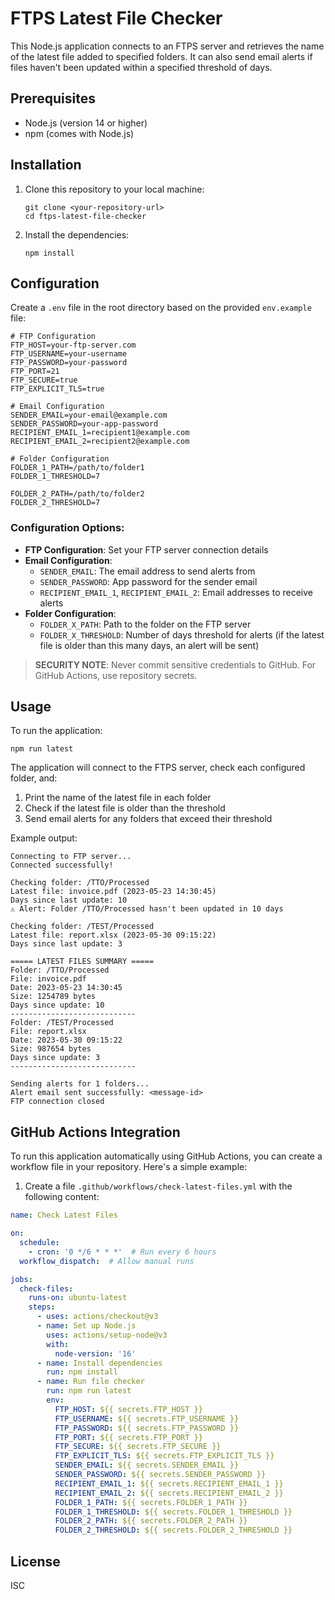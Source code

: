 # FTPS Latest File Checker

This Node.js application connects to an FTPS server and retrieves the name of the latest file added to specified folders. It can also send email alerts if files haven't been updated within a specified threshold of days.

## Prerequisites

- Node.js (version 14 or higher)
- npm (comes with Node.js)

## Installation

1. Clone this repository to your local machine:
   ```
   git clone <your-repository-url>
   cd ftps-latest-file-checker
   ```

2. Install the dependencies:
   ```
   npm install
   ```

## Configuration

Create a `.env` file in the root directory based on the provided `env.example` file:

```
# FTP Configuration
FTP_HOST=your-ftp-server.com
FTP_USERNAME=your-username
FTP_PASSWORD=your-password
FTP_PORT=21
FTP_SECURE=true
FTP_EXPLICIT_TLS=true

# Email Configuration
SENDER_EMAIL=your-email@example.com
SENDER_PASSWORD=your-app-password
RECIPIENT_EMAIL_1=recipient1@example.com
RECIPIENT_EMAIL_2=recipient2@example.com

# Folder Configuration
FOLDER_1_PATH=/path/to/folder1
FOLDER_1_THRESHOLD=7

FOLDER_2_PATH=/path/to/folder2
FOLDER_2_THRESHOLD=7
```

### Configuration Options:

- **FTP Configuration**: Set your FTP server connection details
- **Email Configuration**: 
  - `SENDER_EMAIL`: The email address to send alerts from
  - `SENDER_PASSWORD`: App password for the sender email
  - `RECIPIENT_EMAIL_1`, `RECIPIENT_EMAIL_2`: Email addresses to receive alerts
- **Folder Configuration**:
  - `FOLDER_X_PATH`: Path to the folder on the FTP server
  - `FOLDER_X_THRESHOLD`: Number of days threshold for alerts (if the latest file is older than this many days, an alert will be sent)

> **SECURITY NOTE**: Never commit sensitive credentials to GitHub. For GitHub Actions, use repository secrets.

## Usage

To run the application:

```
npm run latest
```

The application will connect to the FTPS server, check each configured folder, and:
1. Print the name of the latest file in each folder
2. Check if the latest file is older than the threshold
3. Send email alerts for any folders that exceed their threshold

Example output:
```
Connecting to FTP server...
Connected successfully!

Checking folder: /TTO/Processed
Latest file: invoice.pdf (2023-05-23 14:30:45)
Days since last update: 10
⚠️ Alert: Folder /TTO/Processed hasn't been updated in 10 days

Checking folder: /TEST/Processed
Latest file: report.xlsx (2023-05-30 09:15:22)
Days since last update: 3

===== LATEST FILES SUMMARY =====
Folder: /TTO/Processed
File: invoice.pdf
Date: 2023-05-23 14:30:45
Size: 1254789 bytes
Days since update: 10
----------------------------
Folder: /TEST/Processed
File: report.xlsx
Date: 2023-05-30 09:15:22
Size: 987654 bytes
Days since update: 3
----------------------------

Sending alerts for 1 folders...
Alert email sent successfully: <message-id>
FTP connection closed
```

## GitHub Actions Integration

To run this application automatically using GitHub Actions, you can create a workflow file in your repository. Here's a simple example:

1. Create a file `.github/workflows/check-latest-files.yml` with the following content:

```yaml
name: Check Latest Files

on:
  schedule:
    - cron: '0 */6 * * *'  # Run every 6 hours
  workflow_dispatch:  # Allow manual runs

jobs:
  check-files:
    runs-on: ubuntu-latest
    steps:
      - uses: actions/checkout@v3
      - name: Set up Node.js
        uses: actions/setup-node@v3
        with:
          node-version: '16'
      - name: Install dependencies
        run: npm install
      - name: Run file checker
        run: npm run latest
        env:
          FTP_HOST: ${{ secrets.FTP_HOST }}
          FTP_USERNAME: ${{ secrets.FTP_USERNAME }}
          FTP_PASSWORD: ${{ secrets.FTP_PASSWORD }}
          FTP_PORT: ${{ secrets.FTP_PORT }}
          FTP_SECURE: ${{ secrets.FTP_SECURE }}
          FTP_EXPLICIT_TLS: ${{ secrets.FTP_EXPLICIT_TLS }}
          SENDER_EMAIL: ${{ secrets.SENDER_EMAIL }}
          SENDER_PASSWORD: ${{ secrets.SENDER_PASSWORD }}
          RECIPIENT_EMAIL_1: ${{ secrets.RECIPIENT_EMAIL_1 }}
          RECIPIENT_EMAIL_2: ${{ secrets.RECIPIENT_EMAIL_2 }}
          FOLDER_1_PATH: ${{ secrets.FOLDER_1_PATH }}
          FOLDER_1_THRESHOLD: ${{ secrets.FOLDER_1_THRESHOLD }}
          FOLDER_2_PATH: ${{ secrets.FOLDER_2_PATH }}
          FOLDER_2_THRESHOLD: ${{ secrets.FOLDER_2_THRESHOLD }}
```

## License

ISC 